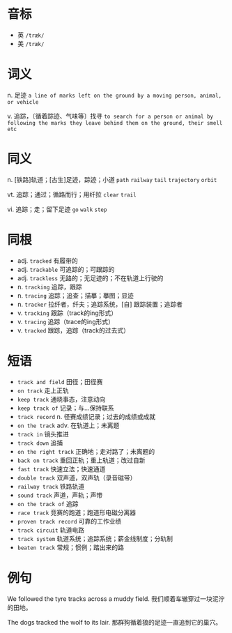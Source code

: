 # 音标

- 英 `/træk/`
- 美 `/træk/`

# 词义

n. 足迹
`a line of marks left on the ground by a moving person, animal, or vehicle`

v. 追踪，〔循着踪迹、气味等〕找寻
`to search for a person or animal by following the marks they leave behind them on the ground, their smell etc`

# 同义

n. [铁路]轨道；[古生]足迹，踪迹；小道
`path` `railway` `tail` `trajectory` `orbit`

vt. 追踪；通过；循路而行；用纤拉
`clear` `trail`

vi. 追踪；走；留下足迹
`go` `walk` `step`

# 同根

- adj. `tracked` 有履带的
- adj. `trackable` 可追踪的；可跟踪的
- adj. `trackless` 无路的；无足迹的；不在轨道上行驶的
- n. `tracking` 追踪，跟踪
- n. `tracing` 追踪；追查；描摹；摹图；显迹
- n. `tracker` 拉纤者，纤夫；追踪系统，[自] 跟踪装置；追踪者
- v. `tracking` 跟踪（track的ing形式）
- v. `tracing` 追踪（trace的ing形式）
- v. `tracked` 跟踪，追踪（track的过去式）

# 短语

- `track and field` 田径；田径赛
- `on track` 走上正轨
- `keep track` 通晓事态，注意动向
- `keep track of` 记录；与…保持联系
- `track record` n. 径赛成绩记录；过去的成绩或成就
- `on the track` adv. 在轨道上；未离题
- `track in` 镜头推进
- `track down` 追捕
- `on the right track` 正确地；走对路了；未离题的
- `back on track` 重回正轨；重上轨道；改过自新
- `fast track` 快速立法；快速通道
- `double track` 双声道，双声轨（录音磁带）
- `railway track` 铁路轨道
- `sound track` 声道，声轨；声带
- `on the track of` 追踪
- `race track` 竞赛的跑道；跑道形电磁分离器
- `proven track record` 可靠的工作业绩
- `track circuit` 轨道电路
- `track system` 轨道系统；追踪系统；薪金线制度；分轨制
- `beaten track` 常规；惯例；踏出来的路

# 例句

We followed the tyre tracks across a muddy field.
我们顺着车辙穿过一块泥泞的田地。

The dogs tracked the wolf to its lair.
那群狗循着狼的足迹一直追到它的巢穴。


